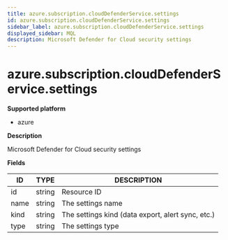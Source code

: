 ```yaml
---
title: azure.subscription.cloudDefenderService.settings
id: azure.subscription.cloudDefenderService.settings
sidebar_label: azure.subscription.cloudDefenderService.settings
displayed_sidebar: MQL
description: Microsoft Defender for Cloud security settings
---
```


# azure.subscription.cloudDefenderService.settings

**Supported platform**

- azure

**Description**

Microsoft Defender for Cloud security settings

**Fields**

| ID   | TYPE   | DESCRIPTION                                       |
| ---- | ------ | ------------------------------------------------- |
| id   | string | Resource ID                                       |
| name | string | The settings name                                 |
| kind | string | The settings kind (data export, alert sync, etc.) |
| type | string | The settings type                                 |

